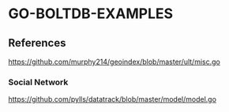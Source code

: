 # GO-BOLTDB-EXAMPLES

## References
https://github.com/murphy214/geoindex/blob/master/ult/misc.go


### Social Network
https://github.com/pylls/datatrack/blob/master/model/model.go
